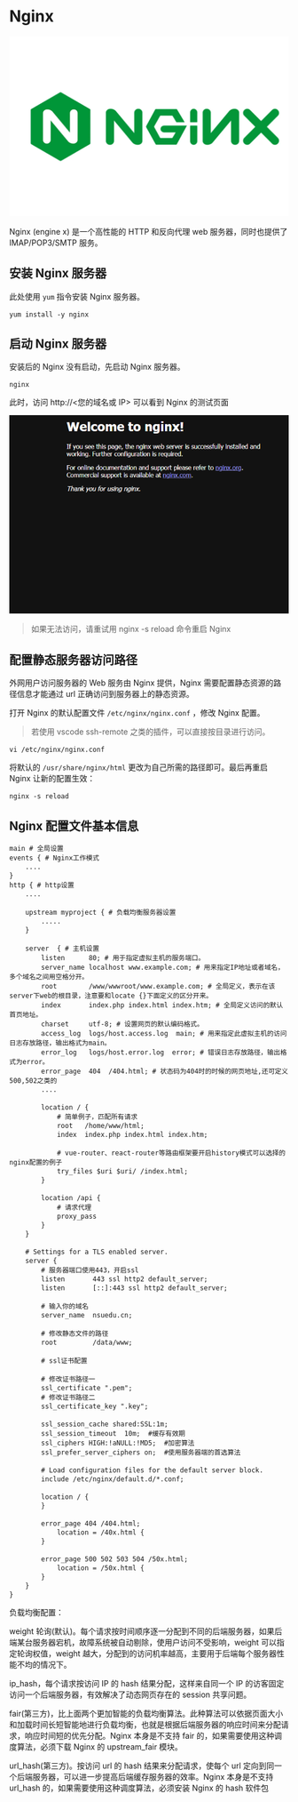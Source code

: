 # Nginx

![Nginx](img/nginx.jpg)

Nginx (engine x) 是一个高性能的 HTTP 和反向代理 web 服务器，同时也提供了 IMAP/POP3/SMTP 服务。

## 安装 Nginx 服务器

此处使用 `yum` 指令安装 Nginx 服务器。

```shell
yum install -y nginx
```

## 启动 Nginx 服务器

安装后的 Nginx 没有启动，先启动 Nginx 服务器。

```shell
nginx
```

此时，访问 http://<您的域名或 IP> 可以看到 Nginx 的测试页面

![nginx_index](img/nginx_index.png)

> 如果无法访问，请重试用 nginx -s reload 命令重启 Nginx

## 配置静态服务器访问路径

外网用户访问服务器的 Web 服务由 Nginx 提供，Nginx 需要配置静态资源的路径信息才能通过 url 正确访问到服务器上的静态资源。

打开 Nginx 的默认配置文件 `/etc/nginx/nginx.conf` ，修改 Nginx 配置。

> 若使用 vscode ssh-remote 之类的插件，可以直接按目录进行访问。

```shell
vi /etc/nginx/nginx.conf
```

将默认的 `/usr/share/nginx/html` 更改为自己所需的路径即可。最后再重启 Nginx 让新的配置生效：

```shell
nginx -s reload
```

## Nginx 配置文件基本信息

```shell
main # 全局设置
events { # Nginx工作模式
    ....
}
http { # http设置
    ....

    upstream myproject { # 负载均衡服务器设置
        .....
    }

    server  { # 主机设置
        listen      80; # 用于指定虚拟主机的服务端口。
        server_name localhost www.example.com; # 用来指定IP地址或者域名，多个域名之间用空格分开。
        root        /www/wwwroot/www.example.com; # 全局定义，表示在该server下web的根目录，注意要和locate {}下面定义的区分开来。
        index       index.php index.html index.htm; # 全局定义访问的默认首页地址。
        charset     utf-8; # 设置网页的默认编码格式。
        access_log  logs/host.access.log  main; # 用来指定此虚拟主机的访问日志存放路径，输出格式为main。
        error_log   logs/host.error.log  error; # 错误日志存放路径，输出格式为error。
        error_page  404  /404.html; # 状态码为404时的时候的网页地址,还可定义500,502之类的
        ....

        location / {
            # 简单例子，匹配所有请求
            root   /home/www/html;
            index  index.php index.html index.htm;

            # vue-router、react-router等路由框架要开启history模式可以选择的nginx配置的例子
            try_files $uri $uri/ /index.html;
        }

        location /api {
            # 请求代理
            proxy_pass
        }
    }

    # Settings for a TLS enabled server.
    server {
        # 服务器端口使用443，开启ssl
        listen       443 ssl http2 default_server;
        listen       [::]:443 ssl http2 default_server;

        # 输入你的域名
        server_name  nsuedu.cn;

        # 修改静态文件的路径
        root         /data/www;

        # ssl证书配置

        # 修改证书路径一
        ssl_certificate ".pem";
        # 修改证书路径二
        ssl_certificate_key ".key";

        ssl_session_cache shared:SSL:1m;
        ssl_session_timeout  10m;  #缓存有效期
        ssl_ciphers HIGH:!aNULL:!MD5;  #加密算法
        ssl_prefer_server_ciphers on;  #使用服务器端的首选算法

        # Load configuration files for the default server block.
        include /etc/nginx/default.d/*.conf;

        location / {
        }

        error_page 404 /404.html;
            location = /40x.html {
        }

        error_page 500 502 503 504 /50x.html;
            location = /50x.html {
        }
    }
}
```

负载均衡配置：

weight 轮询(默认)。每个请求按时间顺序逐一分配到不同的后端服务器，如果后端某台服务器宕机，故障系统被自动剔除，使用户访问不受影响，weight 可以指定轮询权值，weight 越大，分配到的访问机率越高，主要用于后端每个服务器性能不均的情况下。

ip_hash，每个请求按访问 IP 的 hash 结果分配，这样来自同一个 IP 的访客固定访问一个后端服务器，有效解决了动态网页存在的 session 共享问题。

fair(第三方)，比上面两个更加智能的负载均衡算法。此种算法可以依据页面大小和加载时间长短智能地进行负载均衡，也就是根据后端服务器的响应时间来分配请求，响应时间短的优先分配。Nginx 本身是不支持 fair 的，如果需要使用这种调度算法，必须下载 Nginx 的 upstream_fair 模块。

url_hash(第三方)。按访问 url 的 hash 结果来分配请求，使每个 url 定向到同一个后端服务器，可以进一步提高后端缓存服务器的效率。Nginx 本身是不支持 url_hash 的，如果需要使用这种调度算法，必须安装 Nginx 的 hash 软件包
